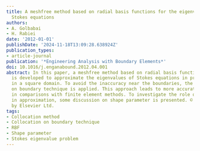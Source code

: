 ```yaml
---
title: A meshfree method based on radial basis functions for the eigenvalues of transient
  Stokes equations
authors:
- A. Golbabai
- H. Rabiei
date: '2012-01-01'
publishDate: '2024-11-18T13:09:28.638924Z'
publication_types:
- article-journal
publication: '*Engineering Analysis with Boundary Elements*'
doi: 10.1016/j.enganabound.2012.04.001
abstract: In this paper, a meshfree method based on radial basis functions (RBFs)
  is developed to approximate the eigenvalues of Stokes equations in primitive variables
  in a square domain. To avoid the inaccuracy near the boundaries, the collocation
  on boundary technique is applied. This approach leads to more accurate solutions
  in comparisons with finite element methods. To investigate the role of shape parameter
  in approximation, some discussion on shape parameter is presented. © 2012 Published
  by Elsevier Ltd.
tags:
- Collocation method
- Collocation on boundary technique
- RBF
- Shape parameter
- Stokes eigenvalue problem
---
```

